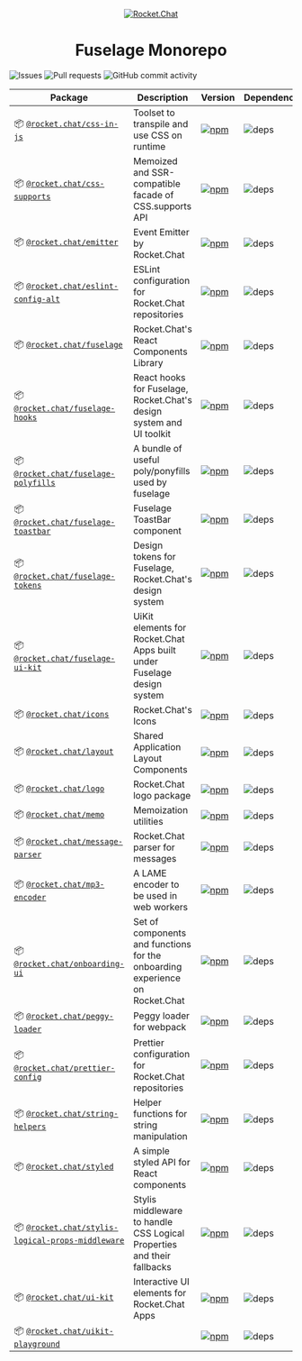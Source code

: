 <p align="center">
  <a href="https://rocket.chat" title="Rocket.Chat">
    <img src="https://github.com/RocketChat/Rocket.Chat.Artwork/raw/master/Logos/2020/png/logo-horizontal-red.png" alt="Rocket.Chat" />
  </a>
</p>

<h1 align="center">Fuselage Monorepo</h1>

![Issues](https://img.shields.io/github/issues/RocketChat/fuselage?style=flat-square)
![Pull requests](https://img.shields.io/github/issues-pr/RocketChat/fuselage?style=flat-square)
![GitHub commit activity](https://img.shields.io/github/commit-activity/m/RocketChat/fuselage?style=flat-square)

| Package                                                                                        | Description                                                                  | Version                                                                                                                                                                           | Dependencies                                                                                                           |
| ---------------------------------------------------------------------------------------------- | ---------------------------------------------------------------------------- | --------------------------------------------------------------------------------------------------------------------------------------------------------------------------------- | ---------------------------------------------------------------------------------------------------------------------- |
| 📦 [`@rocket.chat/css-in-js`](/packages/css-in-js)                                             | Toolset to transpile and use CSS on runtime                                  | [![npm](https://img.shields.io/npm/v/@rocket.chat/css-in-js?style=flat-square)](https://www.npmjs.com/package/@rocket.chat/css-in-js)                                             | ![deps](https://img.shields.io/librariesio/release/npm/@rocket.chat/css-in-js?style=flat-square)                       |
| 📦 [`@rocket.chat/css-supports`](/packages/css-supports)                                       | Memoized and SSR-compatible facade of CSS.supports API                       | [![npm](https://img.shields.io/npm/v/@rocket.chat/css-supports?style=flat-square)](https://www.npmjs.com/package/@rocket.chat/css-supports)                                       | ![deps](https://img.shields.io/librariesio/release/npm/@rocket.chat/css-supports?style=flat-square)                    |
| 📦 [`@rocket.chat/emitter`](/packages/emitter)                                                 | Event Emitter by Rocket.Chat                                                 | [![npm](https://img.shields.io/npm/v/@rocket.chat/emitter?style=flat-square)](https://www.npmjs.com/package/@rocket.chat/emitter)                                                 | ![deps](https://img.shields.io/librariesio/release/npm/@rocket.chat/emitter?style=flat-square)                         |
| 📦 [`@rocket.chat/eslint-config-alt`](/packages/eslint-config-alt)                             | ESLint configuration for Rocket.Chat repositories                            | [![npm](https://img.shields.io/npm/v/@rocket.chat/eslint-config-alt?style=flat-square)](https://www.npmjs.com/package/@rocket.chat/eslint-config-alt)                             | ![deps](https://img.shields.io/librariesio/release/npm/@rocket.chat/eslint-config-alt?style=flat-square)               |
| 📦 [`@rocket.chat/fuselage`](/packages/fuselage)                                               | Rocket.Chat's React Components Library                                       | [![npm](https://img.shields.io/npm/v/@rocket.chat/fuselage?style=flat-square)](https://www.npmjs.com/package/@rocket.chat/fuselage)                                               | ![deps](https://img.shields.io/librariesio/release/npm/@rocket.chat/fuselage?style=flat-square)                        |
| 📦 [`@rocket.chat/fuselage-hooks`](/packages/fuselage-hooks)                                   | React hooks for Fuselage, Rocket.Chat's design system and UI toolkit         | [![npm](https://img.shields.io/npm/v/@rocket.chat/fuselage-hooks?style=flat-square)](https://www.npmjs.com/package/@rocket.chat/fuselage-hooks)                                   | ![deps](https://img.shields.io/librariesio/release/npm/@rocket.chat/fuselage-hooks?style=flat-square)                  |
| 📦 [`@rocket.chat/fuselage-polyfills`](/packages/fuselage-polyfills)                           | A bundle of useful poly/ponyfills used by fuselage                           | [![npm](https://img.shields.io/npm/v/@rocket.chat/fuselage-polyfills?style=flat-square)](https://www.npmjs.com/package/@rocket.chat/fuselage-polyfills)                           | ![deps](https://img.shields.io/librariesio/release/npm/@rocket.chat/fuselage-polyfills?style=flat-square)              |
| 📦 [`@rocket.chat/fuselage-toastbar`](/packages/fuselage-toastbar)                             | Fuselage ToastBar component                                                  | [![npm](https://img.shields.io/npm/v/@rocket.chat/fuselage-toastbar?style=flat-square)](https://www.npmjs.com/package/@rocket.chat/fuselage-toastbar)                             | ![deps](https://img.shields.io/librariesio/release/npm/@rocket.chat/fuselage-toastbar?style=flat-square)               |
| 📦 [`@rocket.chat/fuselage-tokens`](/packages/fuselage-tokens)                                 | Design tokens for Fuselage, Rocket.Chat's design system                      | [![npm](https://img.shields.io/npm/v/@rocket.chat/fuselage-tokens?style=flat-square)](https://www.npmjs.com/package/@rocket.chat/fuselage-tokens)                                 | ![deps](https://img.shields.io/librariesio/release/npm/@rocket.chat/fuselage-tokens?style=flat-square)                 |
| 📦 [`@rocket.chat/fuselage-ui-kit`](/packages/fuselage-ui-kit)                                 | UiKit elements for Rocket.Chat Apps built under Fuselage design system       | [![npm](https://img.shields.io/npm/v/@rocket.chat/fuselage-ui-kit?style=flat-square)](https://www.npmjs.com/package/@rocket.chat/fuselage-ui-kit)                                 | ![deps](https://img.shields.io/librariesio/release/npm/@rocket.chat/fuselage-ui-kit?style=flat-square)                 |
| 📦 [`@rocket.chat/icons`](/packages/icons)                                                     | Rocket.Chat's Icons                                                          | [![npm](https://img.shields.io/npm/v/@rocket.chat/icons?style=flat-square)](https://www.npmjs.com/package/@rocket.chat/icons)                                                     | ![deps](https://img.shields.io/librariesio/release/npm/@rocket.chat/icons?style=flat-square)                           |
| 📦 [`@rocket.chat/layout`](/packages/layout)                                                   | Shared Application Layout Components                                         | [![npm](https://img.shields.io/npm/v/@rocket.chat/layout?style=flat-square)](https://www.npmjs.com/package/@rocket.chat/layout)                                                   | ![deps](https://img.shields.io/librariesio/release/npm/@rocket.chat/layout?style=flat-square)                          |
| 📦 [`@rocket.chat/logo`](/packages/logo)                                                       | Rocket.Chat logo package                                                     | [![npm](https://img.shields.io/npm/v/@rocket.chat/logo?style=flat-square)](https://www.npmjs.com/package/@rocket.chat/logo)                                                       | ![deps](https://img.shields.io/librariesio/release/npm/@rocket.chat/logo?style=flat-square)                            |
| 📦 [`@rocket.chat/memo`](/packages/memo)                                                       | Memoization utilities                                                        | [![npm](https://img.shields.io/npm/v/@rocket.chat/memo?style=flat-square)](https://www.npmjs.com/package/@rocket.chat/memo)                                                       | ![deps](https://img.shields.io/librariesio/release/npm/@rocket.chat/memo?style=flat-square)                            |
| 📦 [`@rocket.chat/message-parser`](/packages/message-parser)                                   | Rocket.Chat parser for messages                                              | [![npm](https://img.shields.io/npm/v/@rocket.chat/message-parser?style=flat-square)](https://www.npmjs.com/package/@rocket.chat/message-parser)                                   | ![deps](https://img.shields.io/librariesio/release/npm/@rocket.chat/message-parser?style=flat-square)                  |
| 📦 [`@rocket.chat/mp3-encoder`](/packages/mp3-encoder)                                         | A LAME encoder to be used in web workers                                     | [![npm](https://img.shields.io/npm/v/@rocket.chat/mp3-encoder?style=flat-square)](https://www.npmjs.com/package/@rocket.chat/mp3-encoder)                                         | ![deps](https://img.shields.io/librariesio/release/npm/@rocket.chat/mp3-encoder?style=flat-square)                     |
| 📦 [`@rocket.chat/onboarding-ui`](/packages/onboarding-ui)                                     | Set of components and functions for the onboarding experience on Rocket.Chat | [![npm](https://img.shields.io/npm/v/@rocket.chat/onboarding-ui?style=flat-square)](https://www.npmjs.com/package/@rocket.chat/onboarding-ui)                                     | ![deps](https://img.shields.io/librariesio/release/npm/@rocket.chat/onboarding-ui?style=flat-square)                   |
| 📦 [`@rocket.chat/peggy-loader`](/packages/peggy-loader)                                       | Peggy loader for webpack                                                     | [![npm](https://img.shields.io/npm/v/@rocket.chat/peggy-loader?style=flat-square)](https://www.npmjs.com/package/@rocket.chat/peggy-loader)                                       | ![deps](https://img.shields.io/librariesio/release/npm/@rocket.chat/peggy-loader?style=flat-square)                    |
| 📦 [`@rocket.chat/prettier-config`](/packages/prettier-config)                                 | Prettier configuration for Rocket.Chat repositories                          | [![npm](https://img.shields.io/npm/v/@rocket.chat/prettier-config?style=flat-square)](https://www.npmjs.com/package/@rocket.chat/prettier-config)                                 | ![deps](https://img.shields.io/librariesio/release/npm/@rocket.chat/prettier-config?style=flat-square)                 |
| 📦 [`@rocket.chat/string-helpers`](/packages/string-helpers)                                   | Helper functions for string manipulation                                     | [![npm](https://img.shields.io/npm/v/@rocket.chat/string-helpers?style=flat-square)](https://www.npmjs.com/package/@rocket.chat/string-helpers)                                   | ![deps](https://img.shields.io/librariesio/release/npm/@rocket.chat/string-helpers?style=flat-square)                  |
| 📦 [`@rocket.chat/styled`](/packages/styled)                                                   | A simple styled API for React components                                     | [![npm](https://img.shields.io/npm/v/@rocket.chat/styled?style=flat-square)](https://www.npmjs.com/package/@rocket.chat/styled)                                                   | ![deps](https://img.shields.io/librariesio/release/npm/@rocket.chat/styled?style=flat-square)                          |
| 📦 [`@rocket.chat/stylis-logical-props-middleware`](/packages/stylis-logical-props-middleware) | Stylis middleware to handle CSS Logical Properties and their fallbacks       | [![npm](https://img.shields.io/npm/v/@rocket.chat/stylis-logical-props-middleware?style=flat-square)](https://www.npmjs.com/package/@rocket.chat/stylis-logical-props-middleware) | ![deps](https://img.shields.io/librariesio/release/npm/@rocket.chat/stylis-logical-props-middleware?style=flat-square) |
| 📦 [`@rocket.chat/ui-kit`](/packages/ui-kit)                                                   | Interactive UI elements for Rocket.Chat Apps                                 | [![npm](https://img.shields.io/npm/v/@rocket.chat/ui-kit?style=flat-square)](https://www.npmjs.com/package/@rocket.chat/ui-kit)                                                   | ![deps](https://img.shields.io/librariesio/release/npm/@rocket.chat/ui-kit?style=flat-square)                          |
| 📦 [`@rocket.chat/uikit-playground`](/packages/uikit-playground)                               |                                                                              | [![npm](https://img.shields.io/npm/v/@rocket.chat/uikit-playground?style=flat-square)](https://www.npmjs.com/package/@rocket.chat/uikit-playground)                               | ![deps](https://img.shields.io/librariesio/release/npm/@rocket.chat/uikit-playground?style=flat-square)                |
